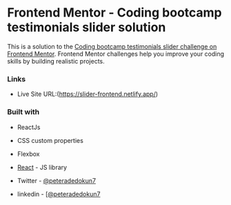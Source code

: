 # Frontend Mentor - Coding bootcamp testimonials slider solution

This is a solution to the [Coding bootcamp testimonials slider challenge on Frontend Mentor](https://www.frontendmentor.io/challenges/coding-bootcamp-testimonials-slider-4FNyLA8JL). Frontend Mentor challenges help you improve your coding skills by building realistic projects. 



### Links


- Live Site URL:(https://slider-frontend.netlify.app/)



### Built with

- ReactJs
- CSS custom properties
- Flexbox
- [React](https://reactjs.org/) - JS library






- Twitter - [@peteradedokun7](https://www.twitter.com/peteradedokun7)
- linkedin - [[@peteradedokun7](https://www.linkedin.com/in/peter-adedokun-111966231/)

